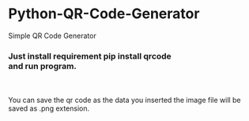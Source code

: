 # Python-QR-Code-Generator
Simple QR Code Generator <br>
### Just install requirement pip install qrcode <br> and run program. <br>
 <br>
 <br>
You can save the qr code as the data you inserted the image file will be saved as .png extension. <br>

